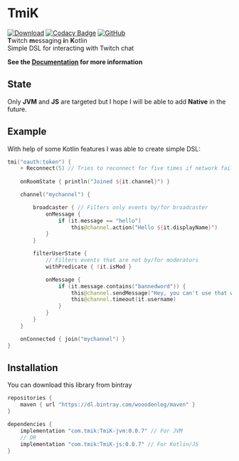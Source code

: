 # TmiK
[![Download](https://api.bintray.com/packages/wooodenleg/maven/TmiK/images/download.svg)](https://bintray.com/wooodenleg/maven/TmiK/_latestVersion)
[![Codacy Badge](https://api.codacy.com/project/badge/Grade/03cd61c9bd1f40a2baf416ae1c84ade6)](https://www.codacy.com/app/wooodenleg/TmiK?utm_source=github.com&amp;utm_medium=referral&amp;utm_content=wooodenleg/TmiK&amp;utm_campaign=Badge_Grade)
[![GitHub](https://img.shields.io/github/license/wooodenleg/TmiK.svg?color=blue)](https://github.com/wooodenleg/TmiK/blob/master/LICENSE)  
**T**witch **m**essaging **i**n **K**otlin  
Simple DSL for interacting with Twitch chat

**See the [Documentation](https://github.com/wooodenleg/TmiK/wiki) for more information**

## State
Only **JVM** and **JS** are targeted but I hope I will be able to add **Native** in the future.  
 

## Example
With help of some Kotlin features I was able to create simple DSL:
```kotlin
tmi("oauth:token") {
    + Reconnect(5) // Tries to reconnect for five times if network fails (and re-joins all channels)
 
    onRoomState { println("Joined ${it.channel}") }

    channel("mychannel") {

        broadcaster { // Filters only events by/for broadcaster
            onMessage {
                if (it.message == "hello")
                    this@channel.action("Hello ${it.displayName}")
            }
        }

        filterUserState {
            // Filters events that are not by/for moderators
            withPredicate { !it.isMod }

            onMessage {
                if (it.message.contains("bannedword")) {
                    this@channel.sendMessage("Hey, you can't use that word @${it.displayName}!")
                    this@channel.timeout(it.username)
                }
            }
        }
    }

    onConnected { join("mychannel") }
}
``` 
 
## Installation
You can download this library from bintray
```groovy
repositories {
    maven { url "https://dl.bintray.com/wooodenleg/maven" }
}

dependencies {
    implementation "com.tmik:TmiK-jvm:0.0.7" // For JVM
    // OR
    implementation "com.tmik:TmiK-js:0.0.7" // For Kotlin/JS
}
```
